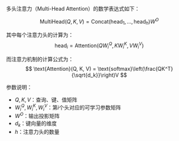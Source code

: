 多头注意力（Multi-Head Attention）的数学表达式如下：

$$
\text{MultiHead}(Q, K, V) = \text{Concat}(\text{head}_1, ..., \text{head}_h)W^O
$$

其中每个注意力头的计算为：
$$
\text{head}_i = \text{Attention}(QW_i^Q, KW_i^K, VW_i^V)
$$

而注意力机制的计算公式为：
$$
\text{Attention}(Q, K, V) = \text{softmax}\left(\frac{QK^T}{\sqrt{d_k}}\right)V
$$

参数说明：
- $Q, K, V$：查询、键、值矩阵
- $W_i^Q, W_i^K, W_i^V$：第$i$个头对应的可学习参数矩阵
- $W^O$：输出投影矩阵
- $d_k$：键向量的维度
- $h$：注意力头的数量
